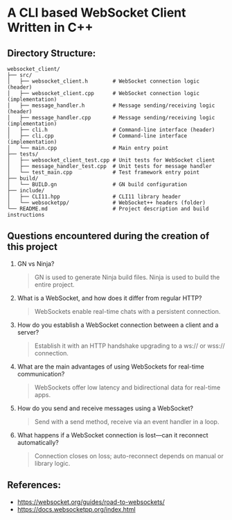 # A CLI based WebSocket Client Written in C++

## Directory Structure:

```
websocket_client/
├── src/
│   ├── websocket_client.h        # WebSocket connection logic (header)
│   ├── websocket_client.cpp      # WebSocket connection logic (implementation)
│   ├── message_handler.h         # Message sending/receiving logic (header)
│   ├── message_handler.cpp       # Message sending/receiving logic (implementation)
│   ├── cli.h                     # Command-line interface (header)
│   ├── cli.cpp                   # Command-line interface (implementation)
│   └── main.cpp                  # Main entry point
├── tests/
│   ├── websocket_client_test.cpp # Unit tests for WebSocket client
│   ├── message_handler_test.cpp  # Unit tests for message handler
│   └── test_main.cpp             # Test framework entry point
├── build/
│   └── BUILD.gn                  # GN build configuration
├── include/
│   ├── CLI11.hpp                 # CLI11 library header
│   └── websocketpp/              # WebSocket++ headers (folder)
└── README.md                     # Project description and build instructions
```

## Questions encountered during the creation of this project

1. GN vs Ninja?
   > GN is used to generate Ninja build files. Ninja is used to build the entire project.
2. What is a WebSocket, and how does it differ from regular HTTP?
   > WebSockets enable real-time chats with a persistent connection.
3. How do you establish a WebSocket connection between a client and a server?
   > Establish it with an HTTP handshake upgrading to a ws:// or wss:// connection.
4. What are the main advantages of using WebSockets for real-time communication?
   > WebSockets offer low latency and bidirectional data for real-time apps.
5. How do you send and receive messages using a WebSocket?
   > Send with a send method, receive via an event handler in a loop.
6. What happens if a WebSocket connection is lost—can it reconnect automatically?
   > Connection closes on loss; auto-reconnect depends on manual or library logic.

## References:

- https://websocket.org/guides/road-to-websockets/
- https://docs.websocketpp.org/index.html
